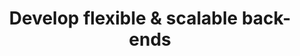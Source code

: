 ---
title: 'Develop flexible & scalable back-ends'
description: Ballerina-based back-ends offer the flexibility to manage varying loads. Components can be deployed and scaled independently, providing flexibility and scalability, particularly on platforms like Kubernetes.<br><br>In addition, Ballerina back-ends can be instantly taken to production by deploying in Devant by WSO2, a comprehensive app development platform with pre-built CI/CD pipelines, multi-environment support, and robust monitoring for Ballerina apps.
image: 'images/devant-ipaas.png'
url: 'https://wso2.com/devant/'
---